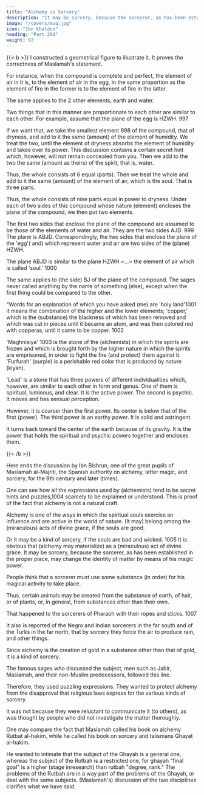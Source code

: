 ```yaml
---
title: "Alchemy is Sorcery"
description: "It may be sorcery, because the sorcerer, as has been established in the proper place, may change the identity of matter by means of his magic power"
image: "/covers/muq.jpg"
icon: "Ibn Khaldun"
heading: "Part 29d"
weight: 93
---
```




{{< b >}}
I constructed a geometrical figure to illustrate it. It proves the correctness of Maslamah's statement. 

For instance, when the compound is complete and perfect, the element of air in it is, to the element of air in the egg, in the same proportion as the element of fire in the former is to the element of fire in the latter. 

The same applies to the 2 other elements, earth and water.

Two things that in this manner are proportionate to each other are similar to each other. For example, assume that the plane of the egg is HZWH. 997 

If we want that, we take the smallest element 998 of the compound, that of dryness, and add to it the same (amount) of the element of humidity. We treat the two, until the element of dryness absorbs the element of humidity and takes over its power. This discussion contains a certain secret hint which, however, will not remain concealed from you. Then we add to the two the same (amount as theirs) of the spirit, that is, water. 

Thus, the whole consists of 6 equal (parts). Then we treat the whole and add to it the same (amount) of the element of air, which is the soul. That is three parts. 

Thus, the whole consists of nine parts equal in power to dryness. Under each of two sides of this compound whose nature (element) encloses the plane of the compound, we then put two elements. 

The first two sides that enclose the plane of the compound are assumed to be those of the elements of water and air. They are the two sides AJD. 999 The plane is ABJD. Correspondingly, the two sides that enclose the plane of the 'egg'( and) which represent water and air are two sides of the (plane) HZWH. 

The plane ABJD is similar to the plane HZWH <...> the element of air which is called 'soul.' 1000 

The same applies to (the side) BJ of the plane of the compound. The sages never called anything by the name of something (else), except when the first thing could be compared to the other.

"Words for an explanation of which you have asked (me) are 'holy land'1001 it means the combination of the higher and the lower elements; 'copper,' which is the (substance) the blackness of which has been removed and which was cut in pieces until it became an atom, and was then colored red with copperas, until it came to be copper. 1002 

'Maghnisiya' 1003 is the stone of the (alchemists) in which the spirits are frozen and which is brought forth by the higher nature in which the spirits are emprisoned, in order to fight the fire (and protect) them against it. 'Furfurah' (purple) is a perishable red color that is produced by nature (kiyan). 

'Lead' is a stone that has three powers of different individualities which, however, are similar to each other in form and genus. One of them is spiritual, luminous, and clear. It is the active power. The second is psychic. It moves and has sensual perception. 

However, it is coarser than the first power. Its center is below that of the first (power). The third power is an earthy power. It is solid and astringent. 

It turns back toward the center of the earth because of its gravity. It is the power that holds the spiritual and psychic powers together and encloses them. 

<!-- "All the remaining (words) are innovations created in order to confuse the ignorant. He who knows the (basic) premises can dispense with everything else.

"That is all you have asked me about. I have explained it to you in this epistle. We hope with God's help that you will achieve your wish. Farewell." -->
{{< /b >}}


Here ends the discussion by Ibn Bishrun, one of the great pupils of Maslamah al-Majriti, the Spanish authority on alchemy, letter magic, and sorcery, for the 9th century and later (times).

One can see how all the expressions used by (alchemists) tend to be secret hints and puzzles,1004 scarcely to be explained or understood. This is proof of the fact that alchemy is not a natural craft.

<!-- The truth with regard to alchemy, which is to be believed and which is supported by actual fact, is that -->

Alchemy is one of the ways in which the spiritual souls exercise an influence and are active in the world of nature. (It may) belong among the (miraculous) acts of divine grace, if the souls are good. 

Or it may be a kind of sorcery, if the souls are bad and wicked. 1005 It is obvious that (alchemy
may materialize) as a (miraculous) act of divine grace. It may be sorcery, because the sorcerer, as has been established in the proper place, may change the identity of matter by means of his magic power.

<!-- 1006  -->

People think that a sorcerer must use some substance (in order) for his magical activity to take place. 

Thus, certain animals may be created from the substance of earth, of hair, or of plants, or, in general, from substances other than their own. 

That happened to the sorcerers of Pharaoh with their ropes and sticks. 1007 

It also is reported of the Negro and Indian sorcerers in the far south and of the Turks in the far north, that by sorcery they force the air to produce rain, and other things. 

<!-- 1008 -->

Since alchemy is the creation of gold in a substance other than that of gold, it is a kind of sorcery. 

The famous sages who discussed the subject, men such as Jabir, Maslamah, and their non-Muslim predecessors, followed this line.

Therefore, they used puzzling expressions. They wanted to protect alchemy from the disapproval that religious laws express for the various kinds of sorcery. 

It was not because they were reluctant to communicate it (to others), as was thought by people who did not investigate the matter thoroughly.

One may compare the fact that Maslamah called his book on alchemy Rutbat al-hakim, while he called his book on sorcery and talismans Ghayat al-hakim. 

He wanted to intimate that the subject of the Ghayah is a general one, whereas the subject of the Rutbah is a restricted one, for ghayah "final goal" is a higher (stage inresearch) than rutbah "degree, rank." The problems of the Rutbah are in a way part of the problems of the Ghayah, or deal with the same subjects. (Maslamah's) discussion of the two disciplines clarifies what we have said. 

<!-- Later on, we shall explain that those who assume that the achievements of alchemy are the result of a natural craft are wrong.1009
 -->
